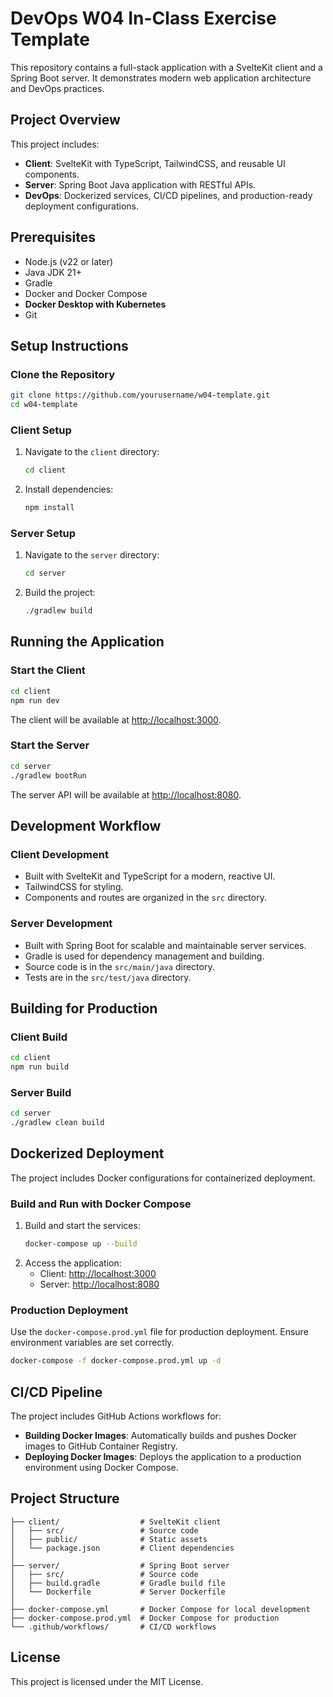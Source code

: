 # DevOps W04 In-Class Exercise Template

This repository contains a full-stack application with a SvelteKit client and a Spring Boot server. It demonstrates modern web application architecture and DevOps practices.

## Project Overview

This project includes:
- **Client**: SvelteKit with TypeScript, TailwindCSS, and reusable UI components.
- **Server**: Spring Boot Java application with RESTful APIs.
- **DevOps**: Dockerized services, CI/CD pipelines, and production-ready deployment configurations.

## Prerequisites

- Node.js (v22 or later)
- Java JDK 21+
- Gradle
- Docker and Docker Compose
- **Docker Desktop with Kubernetes**
- Git

## Setup Instructions

### Clone the Repository

```bash
git clone https://github.com/yourusername/w04-template.git
cd w04-template
```

### Client Setup

1. Navigate to the `client` directory:
   ```bash
   cd client
   ```
2. Install dependencies:
   ```bash
   npm install
   ```

### Server Setup

1. Navigate to the `server` directory:
   ```bash
   cd server
   ```
2. Build the project:
   ```bash
   ./gradlew build
   ```

## Running the Application

### Start the Client

```bash
cd client
npm run dev
```
The client will be available at [http://localhost:3000](http://localhost:3000).

### Start the Server

```bash
cd server
./gradlew bootRun
```
The server API will be available at [http://localhost:8080](http://localhost:8080).

## Development Workflow

### Client Development

- Built with SvelteKit and TypeScript for a modern, reactive UI.
- TailwindCSS for styling.
- Components and routes are organized in the `src` directory.

### Server Development

- Built with Spring Boot for scalable and maintainable server services.
- Gradle is used for dependency management and building.
- Source code is in the `src/main/java` directory.
- Tests are in the `src/test/java` directory.

## Building for Production

### Client Build

```bash
cd client
npm run build
```

### Server Build

```bash
cd server
./gradlew clean build
```

## Dockerized Deployment

The project includes Docker configurations for containerized deployment.

### Build and Run with Docker Compose

1. Build and start the services:
   ```bash
   docker-compose up --build
   ```
2. Access the application:
   - Client: [http://localhost:3000](http://localhost:3000)
   - Server: [http://localhost:8080](http://localhost:8080)

### Production Deployment

Use the `docker-compose.prod.yml` file for production deployment. Ensure environment variables are set correctly.

```bash
docker-compose -f docker-compose.prod.yml up -d
```

## CI/CD Pipeline

The project includes GitHub Actions workflows for:
- **Building Docker Images**: Automatically builds and pushes Docker images to GitHub Container Registry.
- **Deploying Docker Images**: Deploys the application to a production environment using Docker Compose.

## Project Structure

```
├── client/                  # SvelteKit client
│   ├── src/                 # Source code
│   ├── public/              # Static assets
│   └── package.json         # Client dependencies
│
├── server/                  # Spring Boot server
│   ├── src/                 # Source code
│   ├── build.gradle         # Gradle build file
│   └── Dockerfile           # Server Dockerfile
│
├── docker-compose.yml       # Docker Compose for local development
├── docker-compose.prod.yml  # Docker Compose for production
└── .github/workflows/       # CI/CD workflows
```

## License

This project is licensed under the MIT License.